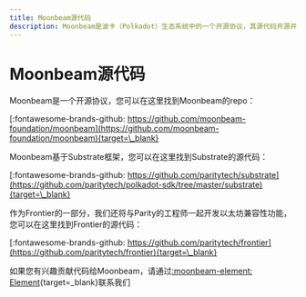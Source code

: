 ```yaml
---
title: Moonbeam源代码
description: Moonbeam是波卡（Polkadot）生态系统中的一个开源协议，其源代码开源并可审计。
---
```


# Moonbeam源代码

Moonbeam是一个开源协议，您可以在这里找到Moonbeam的repo：

[:fontawesome-brands-github: https://github.com/moonbeam-foundation/moonbeam](https://github.com/moonbeam-foundation/moonbeam){target=\_blank}

Moonbeam基于Substrate框架，您可以在这里找到Substrate的源代码：

[:fontawesome-brands-github: https://github.com/paritytech/substrate](https://github.com/paritytech/polkadot-sdk/tree/master/substrate){target=\_blank}

作为Frontier的一部分，我们还将与Parity的工程师一起开发以太坊兼容性功能，您可以在这里找到Frontier的源代码：

[:fontawesome-brands-github: https://github.com/paritytech/frontier](https://github.com/paritytech/frontier){target=\_blank}

如果您有兴趣贡献代码给Moonbeam，请通过[:moonbeam-element: Element](https://matrix.to/#/!dzULkAiPePEaverEEP:matrix.org?via=matrix.org){target=\_blank}联系我们
